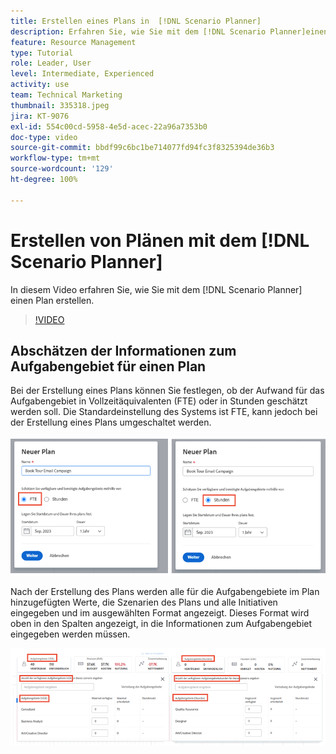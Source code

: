 ```yaml
---
title: Erstellen eines Plans in  [!DNL Scenario Planner]
description: Erfahren Sie, wie Sie mit dem [!DNL Scenario Planner]einen Plan erstellen.
feature: Resource Management
type: Tutorial
role: Leader, User
level: Intermediate, Experienced
activity: use
team: Technical Marketing
thumbnail: 335318.jpeg
jira: KT-9076
exl-id: 554c00cd-5958-4e5d-acec-22a96a7353b0
doc-type: video
source-git-commit: bbdf99c6bc1be714077fd94fc3f8325394de36b3
workflow-type: tm+mt
source-wordcount: '129'
ht-degree: 100%

---
```


# Erstellen von Plänen mit dem [!DNL Scenario Planner]

In diesem Video erfahren Sie, wie Sie mit dem [!DNL Scenario Planner] einen Plan erstellen.

>[!VIDEO](https://video.tv.adobe.com/v/335318/?quality=12&learn=on&enablevpops=1)

## Abschätzen der Informationen zum Aufgabengebiet für einen Plan

Bei der Erstellung eines Plans können Sie festlegen, ob der Aufwand für das Aufgabengebiet in Vollzeitäquivalenten (FTE) oder in Stunden geschätzt werden soll. Die Standardeinstellung des Systems ist FTE, kann jedoch bei der Erstellung eines Plans umgeschaltet werden.

![Wählen Sie [!UICONTROL FTE] oder [!UICONTROL Stunden] im Fenster [!UICONTROL Neuer Plan] ](assets/scenario-planner-1.png)

Nach der Erstellung des Plans werden alle für die Aufgabengebiete im Plan hinzugefügten Werte, die Szenarien des Plans und alle Initiativen eingegeben und im ausgewählten Format angezeigt. Dieses Format wird oben in den Spalten angezeigt, in die Informationen zum Aufgabengebiet eingegeben werden müssen.

![Anzeigen der Informationen in [!UICONTROL FTE] oder [!UICONTROL Stunden] im [!DNL Scenario Planner]](assets/scenario-planner-2.png)

